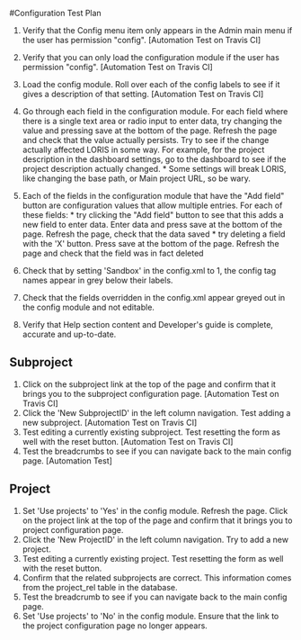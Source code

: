 #Configuration Test Plan

1. Verify that the Config menu item only appears in the Admin main menu if the user has permission "config".
  [Automation Test on Travis CI]
2. Verify that you can only load the configuration module if the user has permission "config".
  [Automation Test on Travis CI]
3. Load the config module. Roll over each of the config labels to see if it gives a description of that setting.
  [Automation Test on Travis CI]
4. Go through each field in the configuration module. For each field where there is a single text area or radio input to enter data, try changing the value and pressing save at the bottom of the page. Refresh the page and check that the value actually persists. Try to see if the change actually affected LORIS in some way. For example, for the project description in the dashboard settings, go to the dashboard to see if the project description actually changed.
        * Some settings will break LORIS, like changing the base path, or Main project URL, so be wary.

5. Each of the fields in the configuration module that have the "Add field" button are configuration values that allow multiple entries. For each of these fields:
        * try clicking the "Add field" button to see that this adds a new field to enter data. Enter data and press save at the bottom of the page. Refresh the page, check that the data saved
        * try deleting a field with the 'X' button. Press save at the bottom of the page. Refresh the page and check that the field was in fact deleted
6. Check that by setting 'Sandbox' in the config.xml to 1, the config tag names appear in grey below their labels.
7. Check that the fields overridden in the config.xml appear greyed out in the config module and not editable.
8. Verify that Help section content and Developer's guide is complete, accurate and up-to-date.

## Subproject
1. Click on the subproject link at the top of the page and confirm that it brings you to the subproject configuration page.
   [Automation Test on Travis CI]
2. Click the 'New SubprojectID' in the left column navigation. Test adding a new subproject.
   [Automation Test on Travis CI]
3. Test editing a currently existing subproject. Test resetting the form as well with the reset button.
   [Automation Test on Travis CI]
4. Test the breadcrumbs to see if you can navigate back to the main config page.
   [Automation Test]

## Project

1. Set 'Use projects' to 'Yes' in the config module. Refresh the page. Click on the project link at the top of the page and confirm that it brings you to project configuration page.
2. Click the 'New ProjectID' in the left column navigation. Try to add a new project.
3. Test editing a currently existing project. Test resetting the form as well with the reset button.
4. Confirm that the related subprojects are correct. This information comes from the project_rel table in the database.
5. Test the breadcrumb to see if you can navigate back to the main config page.
6. Set 'Use projects' to 'No' in the config module. Ensure that the link to the project configuration page no longer appears.

